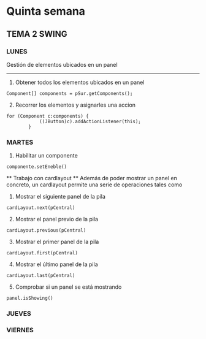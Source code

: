 # Quinta semana

## TEMA 2 SWING

### LUNES 

Gestión de elementos ubicados en un panel
***

1. Obtener todos los elementos ubicados en un panel
````
Component[] components = pSur.getComponents();

````
2. Recorrer los elementos y asignarles una accion
````
for (Component c:components) {
            ((JButton)c).addActionListener(this);
        }
````

### MARTES
1. Habilitar un componente
```
componente.setEneble()
```
** Trabajo con cardlayout **
Además de poder mostrar un panel en concreto, un cardlayout permite una serie de operaciones tales como 

1. Mostrar el siguiente panel de la pila
```
cardLayout.next(pCentral)
```
2. Mostrar el panel previo de la pila
```
cardLayout.previous(pCentral)
```
3. Mostrar el primer panel de la pila
```
cardLayout.first(pCentral)
```
4. Mostrar el último panel de la pila
```
cardLayout.last(pCentral)
```
5. Comprobar si un panel se está mostrando
```
panel.isShowing()
```

### JUEVES


### VIERNES

